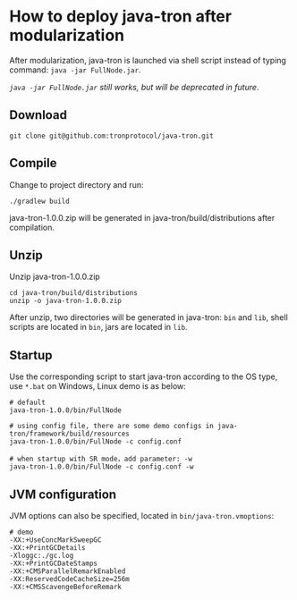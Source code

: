 # How to deploy java-tron after modularization

After modularization, java-tron is launched via shell script instead of typing command: `java -jar FullNode.jar`.

*`java -jar FullNode.jar` still works, but will be deprecated in future*.

## Download

```
git clone git@github.com:tronprotocol/java-tron.git
```

## Compile

Change to project directory and run:
```
./gradlew build
```
java-tron-1.0.0.zip will be generated in java-tron/build/distributions after compilation.

## Unzip

Unzip java-tron-1.0.0.zip
```
cd java-tron/build/distributions
unzip -o java-tron-1.0.0.zip
```
After unzip, two directories will be generated in java-tron: `bin` and `lib`, shell scripts are located in `bin`, jars are located in `lib`.

## Startup

Use the corresponding script to start java-tron according to the OS type, use `*.bat` on Windows, Linux demo is as below:
```
# default
java-tron-1.0.0/bin/FullNode

# using config file, there are some demo configs in java-tron/framework/build/resources
java-tron-1.0.0/bin/FullNode -c config.conf

# when startup with SR mode，add parameter: -w
java-tron-1.0.0/bin/FullNode -c config.conf -w
```

## JVM configuration

JVM options can also be specified, located in `bin/java-tron.vmoptions`:
```
# demo
-XX:+UseConcMarkSweepGC
-XX:+PrintGCDetails
-Xloggc:./gc.log
-XX:+PrintGCDateStamps
-XX:+CMSParallelRemarkEnabled
-XX:ReservedCodeCacheSize=256m
-XX:+CMSScavengeBeforeRemark
```
